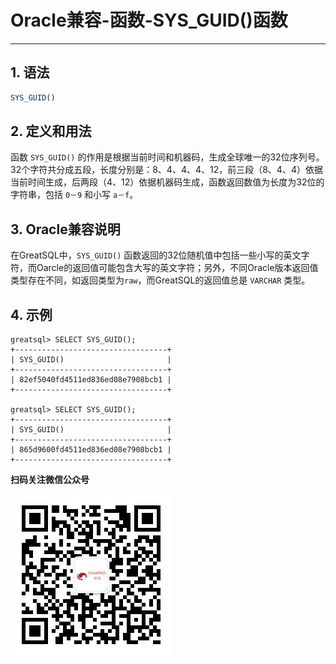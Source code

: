 # Oracle兼容-函数-SYS_GUID()函数
---


## 1. 语法

```sql
SYS_GUID()
```

## 2. 定义和用法
函数 `SYS_GUID()` 的作用是根据当前时间和机器码，生成全球唯一的32位序列号。32个字符共分成五段，长度分别是：8、4、4、4、12，前三段（8、4、4）依据当前时间生成，后两段（4、12）依据机器码生成，函数返回数值为长度为32位的字符串，包括 `0－9` 和小写 `a－f`。

## 3. Oracle兼容说明
在GreatSQL中，`SYS_GUID()` 函数返回的32位随机值中包括一些小写的英文字符，而Oarcle的返回值可能包含大写的英文字符；另外，不同Oracle版本返回值类型存在不同，如返回类型为`raw`，而GreatSQL的返回值总是 `VARCHAR` 类型。


## 4. 示例
```
greatsql> SELECT SYS_GUID();
+----------------------------------+
| SYS_GUID()                       |
+----------------------------------+
| 82ef5040fd4511ed836ed08e7908bcb1 |
+----------------------------------+

greatsql> SELECT SYS_GUID();
+----------------------------------+
| SYS_GUID()                       |
+----------------------------------+
| 865d9600fd4511ed836ed08e7908bcb1 |
+----------------------------------+
```



**扫码关注微信公众号**

![greatsql-wx](../../greatsql-wx.jpg)
